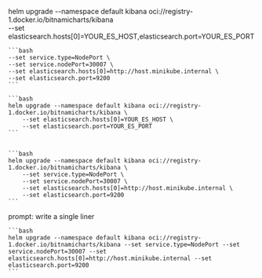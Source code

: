   helm upgrade --namespace default kibana oci://registry-1.docker.io/bitnamicharts/kibana \
    --set elasticsearch.hosts[0]=YOUR_ES_HOST,elasticsearch.port=YOUR_ES_PORT

    ```bash
    --set service.type=NodePort \
    --set service.nodePort=30007 \
    --set elasticsearch.hosts[0]=http://host.minikube.internal \
    --set elasticsearch.port=9200
    ```

    ```bash
    helm upgrade --namespace default kibana oci://registry-1.docker.io/bitnamicharts/kibana \
        --set elasticsearch.hosts[0]=YOUR_ES_HOST \
        --set elasticsearch.port=YOUR_ES_PORT
    ```


    ```bash
    helm upgrade --namespace default kibana oci://registry-1.docker.io/bitnamicharts/kibana \
        --set service.type=NodePort \
        --set service.nodePort=30007 \
        --set elasticsearch.hosts[0]=http://host.minikube.internal \
        --set elasticsearch.port=9200
    ```
prompt: write a single liner

    ```bash
    helm upgrade --namespace default kibana oci://registry-1.docker.io/bitnamicharts/kibana --set service.type=NodePort --set service.nodePort=30007 --set elasticsearch.hosts[0]=http://host.minikube.internal --set elasticsearch.port=9200
    ```